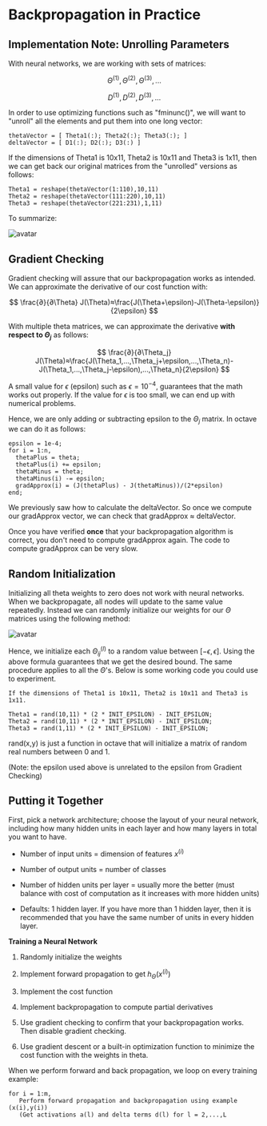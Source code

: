 # Backpropagation in Practice

## Implementation Note: Unrolling Parameters

With neural networks, we are working with sets of matrices:

$$
\Theta^{(1)}, \Theta^{(2)}, \Theta^{(3)},...
$$

$$
D^{(1)}, D^{(2)}, D^{(3)},...
$$

In order to use optimizing functions such as "fminunc()", we will want to "unroll" all the elements and put them into one long vector:

````
thetaVector = [ Theta1(:); Theta2(:); Theta3(:); ]
deltaVector = [ D1(:); D2(:); D3(:) ]
````

If the dimensions of Theta1 is 10x11, Theta2 is 10x11 and Theta3 is 1x11, then we can get back our original matrices from the "unrolled" versions as follows:

````
Theta1 = reshape(thetaVector(1:110),10,11)
Theta2 = reshape(thetaVector(111:220),10,11)
Theta3 = reshape(thetaVector(221:231),1,11)
````

To summarize:

![avatar](https://raw.githubusercontent.com/garyphone/machine_learning/master/pictures/l5_5.PNG)

## Gradient Checking

Gradient checking will assure that our backpropagation works as intended. We can approximate the derivative of our cost function with:

$$
\frac{∂}{∂\Theta} J(\Theta)≈\frac{J(\Theta+\epsilon)-J(\Theta-\epsilon)}{2\epsilon}
$$

With multiple theta matrices, we can approximate the derivative **with respect to $\Theta_j$** as follows:

$$
\frac{∂}{∂\Theta_j} J(\Theta)≈\frac{J(\Theta_1,...,\Theta_j+\epsilon,...,\Theta_n)-J(\Theta_1,...,\Theta_j-\epsilon),...,\Theta_n}{2\epsilon}
$$

A small value for $\epsilon$ (epsilon) such as $\epsilon = 10^{-4}$, guarantees that the math works out properly. If the value for $\epsilon$ is too small, we can end up with numerical problems.

Hence, we are only adding or subtracting epsilon to the $\Theta_j$ matrix. In octave we can do it as follows:

````
epsilon = 1e-4;
for i = 1:n,
  thetaPlus = theta;
  thetaPlus(i) += epsilon;
  thetaMinus = theta;
  thetaMinus(i) -= epsilon;
  gradApprox(i) = (J(thetaPlus) - J(thetaMinus))/(2*epsilon)
end;
````

We previously saw how to calculate the deltaVector. So once we compute our gradApprox vector, we can check that gradApprox ≈ deltaVector.

Once you have verified **once** that your backpropagation algorithm is correct, you don't need to compute gradApprox again. The code to compute gradApprox can be very slow.

## Random Initialization

Initializing all theta weights to zero does not work with neural networks. When we backpropagate, all nodes will update to the same value repeatedly. Instead we can randomly initialize our weights for our $\Theta$ matrices using the following method:

![avatar](https://raw.githubusercontent.com/garyphone/machine_learning/master/pictures/l5_6.PNG)

Hence, we initialize each $\Theta^{(l)}_{ij}$ to a random value between $[-\epsilon,\epsilon]$. Using the above formula guarantees that we get the desired bound. The same procedure applies to all the $\Theta$'s. Below is some working code you could use to experiment.

````
If the dimensions of Theta1 is 10x11, Theta2 is 10x11 and Theta3 is 1x11.

Theta1 = rand(10,11) * (2 * INIT_EPSILON) - INIT_EPSILON;
Theta2 = rand(10,11) * (2 * INIT_EPSILON) - INIT_EPSILON;
Theta3 = rand(1,11) * (2 * INIT_EPSILON) - INIT_EPSILON;
````

rand(x,y) is just a function in octave that will initialize a matrix of random real numbers between 0 and 1.

(Note: the epsilon used above is unrelated to the epsilon from Gradient Checking)

## Putting it Together

First, pick a network architecture; choose the layout of your neural network, including how many hidden units in each layer and how many layers in total you want to have.

* Number of input units = dimension of features $x^{(i)}$

* Number of output units = number of classes

* Number of hidden units per layer = usually more the better (must balance with cost of computation as it increases with more hidden units)

* Defaults: 1 hidden layer. If you have more than 1 hidden layer, then it is recommended that you have the same number of units in every hidden layer.

**Training a Neural Network**

1. Randomly initialize the weights

2. Implement forward propagation to get $h_\Theta(x^{(i)})$

3. Implement the cost function

4. Implement backpropagation to compute partial derivatives

5. Use gradient checking to confirm that your backpropagation works. Then disable gradient checking.

6. Use gradient descent or a built-in optimization function to minimize the cost function with the weights in theta.

When we perform forward and back propagation, we loop on every training example:

````
for i = 1:m,
   Perform forward propagation and backpropagation using example (x(i),y(i))
   (Get activations a(l) and delta terms d(l) for l = 2,...,L
````
